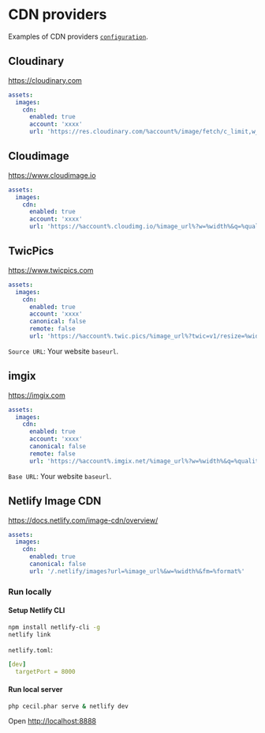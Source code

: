 <!--
title: CDN providers
description: Examples of CDN providers configuration.
date: 2023-10-23
updated: 2025-03-27
weight: 4
exclude: true
-->
# CDN providers

Examples of CDN providers [`configuration`](../4-Configuration.md#assets-images-cdn).

## Cloudinary

<https://cloudinary.com>

```yaml
assets:
  images:
    cdn:
      enabled: true
      account: 'xxxx'
      url: 'https://res.cloudinary.com/%account%/image/fetch/c_limit,w_%width%,q_%quality%,f_%format%,d_default/%image_url%'
```

## Cloudimage

<https://www.cloudimage.io>

```yaml
assets:
  images:
    cdn:
      enabled: true
      account: 'xxxx'
      url: 'https://%account%.cloudimg.io/%image_url%?w=%width%&q=%quality%&force_format=%format%'
```

## TwicPics

<https://www.twicpics.com>

```yaml
assets:
  images:
    cdn:
      enabled: true
      account: 'xxxx'
      canonical: false
      remote: false
      url: 'https://%account%.twic.pics/%image_url%?twic=v1/resize=%width%/quality=%quality%/output=%format%'
```

`Source URL`: Your website `baseurl`.

## imgix

<https://imgix.com>

```yaml
assets:
  images:
    cdn:
      enabled: true
      account: 'xxxx'
      canonical: false
      remote: false
      url: 'https://%account%.imgix.net/%image_url%?w=%width%&q=%quality%&fm=%format%'
```

`Base URL`: Your website `baseurl`.

## Netlify Image CDN

<https://docs.netlify.com/image-cdn/overview/>

```yaml
assets:
  images:
    cdn:
      enabled: true
      canonical: false
      url: '/.netlify/images?url=%image_url%&w=%width%&fm=%format%'
```

### Run locally

#### Setup Netlify CLI

```bash
npm install netlify-cli -g
netlify link
```

`netlify.toml`:

```yaml
[dev]
  targetPort = 8000
```

#### Run local server

```bash
php cecil.phar serve & netlify dev
```

Open <http://localhost:8888>
